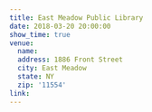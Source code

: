 ```yaml
---
title: East Meadow Public Library
date: 2018-03-20 20:00:00
show_time: true
venue:
  name:
  address: 1886 Front Street
  city: East Meadow
  state: NY
  zip: '11554'
link:
---
```



